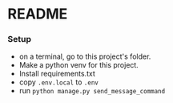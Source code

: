 # README #

### Setup ###
* on a terminal, go to this project's folder.
* Make a python venv for this project.
* Install requirements.txt
* copy `.env.local` to `.env`
* run `python manage.py send_message_command`